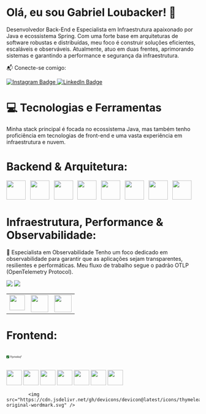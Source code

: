 # Olá, eu sou Gabriel Loubacker! 👋
<a href="https://github.com/loubacker">
</a>

Desenvolvedor Back-End e Especialista em Infraestrutura apaixonado por Java e ecossistema Spring. Com uma forte base em arquiteturas de software robustas e distribuídas, meu foco é construir soluções eficientes, escaláveis e observáveis. Atualmente, atuo em duas frentes, aprimorando sistemas e garantindo a performance e segurança da infraestrutura.

📬 Conecte-se comigo:
<div>
  <a href="https://www.instagram.com/loubacker" target="_blank">
    <img loading="lazy" src="https://img.shields.io/badge/Instagram-E4405F?style=for-the-badge&logo=instagram&logoColor=white" alt="Instagram Badge">
  </a>
  <a href="https://www.linkedin.com/in/loubacker" target="_blank">
    <img loading="lazy" src="https://custom-icon-badges.demolab.com/badge/LinkedIn-0077B5?style=for-the-badge&logo=linkedin&logoColor=white" alt="LinkedIn Badge">
  </a>
</div>

# 💻 Tecnologias e Ferramentas
Minha stack principal é focada no ecossistema Java, mas também tenho proficiência em tecnologias de front-end e uma vasta experiência em infraestrutura e nuvem.

# Backend & Arquitetura:

<p>
  <img loading="lazy" src="https://cdn.jsdelivr.net/gh/devicons/devicon@latest/icons/java/java-original-wordmark.svg" width="50" height="50"/>
  &nbsp;
  <img loading="lazy" src="https://cdn.jsdelivr.net/gh/devicons/devicon/icons/spring/spring-original-wordmark.svg" width="50" height="50"/>
  &nbsp;
  <img loading="lazy" src="https://cdn.jsdelivr.net/gh/devicons/devicon@latest/icons/linux/linux-original.svg" width="50" height="50"/>
  &nbsp;
  <img loading="lazy" src="https://cdn.jsdelivr.net/gh/devicons/devicon/icons/docker/docker-original-wordmark.svg" width="50" height="50"/>
  &nbsp;
  <img loading="lazy" src="https://cdn.jsdelivr.net/gh/devicons/devicon@latest/icons/nginx/nginx-original.svg" width="50" height="50"/>
  &nbsp;
  <img loading="lazy" src="https://cdn.jsdelivr.net/gh/devicons/devicon@latest/icons/amazonwebservices/amazonwebservices-plain-wordmark.svg" width="50" height="50"/>
  &nbsp;
  <img loading="lazy" src="https://cdn.jsdelivr.net/gh/devicons/devicon/icons/postgresql/postgresql-original-wordmark.svg" width="50" height="50"/>
  &nbsp;
  <img loading="lazy" src="https://cdn.jsdelivr.net/gh/devicons/devicon@latest/icons/mongodb/mongodb-original.svg" width="50" height="50"/>
</p>
          
# Infraestrutura, Performance & Observabilidade:
🚀 Especialista em Observabilidade
Tenho um foco dedicado em observabilidade para garantir que as aplicações sejam transparentes, resilientes e performáticas. Meu fluxo de trabalho segue o padrão OTLP (OpenTelemetry Protocol).
<p>
<img loading="lazy" src="https://img.shields.io/badge/OpenTelemetry-109010?style=for-the-badge&logo=opentelemetry&logoColor=white" />
<img loading="lazy" src="https://img.shields.io/badge/Cloudflare-F38020?style=for-the-badge&logo=Cloudflare&logoColor=white" />
</p>
<table>
  <tr>
    <td valign="top"><img loading="lazy" src="https://cdn.jsdelivr.net/gh/devicons/devicon/icons/grafana/grafana-original-wordmark.svg" width="40" height="40"/></td>
    <td valign="top"><img loading="lazy" src="https://cdn.jsdelivr.net/gh/devicons/devicon/icons/prometheus/prometheus-original-wordmark.svg" width="45" height="45"/></td>
    <td valign="top"><img loading="lazy" src="https://cdn.jsdelivr.net/gh/devicons/devicon@latest/icons/jaegertracing/jaegertracing-plain-wordmark.svg" width="45" height="45"/></td>
  </tr>
</table>
          
# Frontend:     
<svg viewBox="0 0 128 128" width="40" height="40">
  <path d="M40.308 55.303l-.428 1.821h-4.697L31.88 70.88H29.7l3.304-13.755h-4.698l.428-1.821zM38.173 70.88l4.114-17.082 2.18-.36-1.438 5.912q.517-.18 1.08-.293.583-.112 1.167-.112 1.012 0 1.732.292.741.27 1.191.764.449.472.652 1.17.224.674.224 1.483 0 .989-.315 2.247l-1.438 5.979h-2.09l1.326-5.53q.158-.629.292-1.28.157-.653.157-1.236 0-.9-.494-1.484-.495-.607-1.844-.607-.54 0-1.123.112-.562.09-.944.27l-2.338 9.755zm16.23-1.887q.855-1.35 1.551-2.788.697-1.46 1.213-2.788.54-1.326.9-2.427.36-1.124.517-1.798h2.18q-.247.855-.697 2.135-.45 1.26-1.1 2.742-.63 1.462-1.44 3.013-.786 1.528-1.73 2.943-.72 1.058-1.439 1.98-.719.944-1.55 1.618-.81.696-1.798 1.08-.99.403-2.226.403-.63 0-1.17-.157-.539-.157-.785-.337l.719-1.708q.224.179.607.292.382.134.853.134 1.304 0 2.203-.629.922-.63 1.732-1.663-.832-2.72-1.372-5.732-.517-3.012-.63-6.114h2.136q.023 1.012.112 2.225.09 1.192.248 2.495.18 1.282.404 2.585.247 1.304.562 2.496zm19.061-10.048q.99 0 1.665.315.696.292 1.1.809.428.517.608 1.214.179.674.179 1.438 0 .495-.09 1.08-.067.56-.202 1.1l-1.439 5.979h-2.09l1.327-5.53.246-1.145q.158-.652.158-1.282 0-.427-.112-.832-.09-.404-.337-.696-.225-.293-.652-.472-.428-.18-1.057-.18-.72 0-1.394.292-.674.27-1.123.562.045.315.067.63.045.292.045.584 0 .517-.09 1.057-.068.516-.18 1.033l-1.438 5.979h-2.092l1.326-5.53q.112-.516.248-1.168.134-.652.134-1.303 0-.428-.09-.81-.09-.404-.314-.697-.202-.292-.562-.449-.36-.18-.921-.18-.562 0-1.102.067-.517.068-.876.18l-2.383 9.89h-2.09l2.697-11.238q1.011-.316 2.203-.495 1.214-.202 2.157-.202.944 0 1.596.336.652.316 1.035.856.224-.158.606-.36.405-.202.899-.383.517-.18 1.102-.314.607-.135 1.235-.135zm7.352 5.8q1.304-.046 2.383-.158 1.079-.135 1.864-.428.787-.314 1.215-.831.45-.517.45-1.349 0-.202-.09-.427-.068-.225-.27-.405-.18-.201-.518-.315-.336-.134-.83-.134-.788 0-1.485.337-.674.337-1.214.9-.54.54-.92 1.28-.383.72-.585 1.529zm2.135 6.427q-1.146 0-1.978-.314-.831-.337-1.394-.899-.562-.584-.832-1.35-.269-.763-.269-1.618 0-1.572.472-3.034.473-1.46 1.349-2.585.875-1.123 2.135-1.775 1.26-.674 2.855-.674.92 0 1.573.246.675.225 1.08.63.427.405.629.944.201.517.201 1.08 0 1.056-.381 1.797-.382.72-1.012 1.214t-1.484.764q-.83.27-1.752.428-.9.157-1.843.224-.922.045-1.754.09-.022.18-.022.292v.18q0 .517.112.989.135.45.472.809.336.337.922.54.606.202 1.573.202.427 0 .876-.067.473-.09.876-.204.428-.134.744-.246.336-.135.471-.248l.18 1.777q-.45.247-1.46.516-.99.292-2.34.292zm9.149-5.439q-.112.494-.224.967-.112.472-.112.898 0 .764.358 1.214.383.45 1.395.563l-.473 1.708q-.922-.023-1.574-.27-.629-.27-1.033-.697-.382-.428-.561-1.011-.18-.585-.18-1.282 0-.517.089-1.08.09-.56.247-1.167l2.832-11.778 2.18-.36zm5.148-.988q1.304-.046 2.384-.158 1.078-.135 1.865-.428.786-.314 1.214-.831.449-.517.449-1.349 0-.202-.09-.427-.067-.225-.27-.405-.18-.201-.517-.315-.336-.134-.831-.134-.787 0-1.484.337-.674.337-1.213.9-.54.54-.922 1.28-.382.72-.585 1.529zm2.136 6.427q-1.147 0-1.979-.314-.83-.337-1.393-.899-.562-.584-.831-1.35-.27-.763-.27-1.618 0-1.572.472-3.034.472-1.46 1.348-2.585.877-1.123 2.136-1.775 1.259-.674 2.855-.674.921 0 1.573.246.675.225 1.079.63.428.405.63.944.201.517.201 1.08 0 1.056-.382 1.797-.382.72-1.011 1.214-.63.494-1.483.764-.832.27-1.754.428-.9.157-1.844.224-.92.045-1.751.09-.024.18-.024.292v.18q0 .517.112.989.136.45.473.809.336.337.921.54.608.202 1.574.202.427 0 .876-.067.473-.09.876-.204.428-.134.743-.246.336-.135.472-.248l.18 1.777q-.45.247-1.461.516-.99.292-2.338.292zm14.027-.157q-.112-.247-.225-.54-.112-.314-.18-.651-.494.45-1.326.9-.832.448-2.046.448-.989 0-1.708-.314-.697-.315-1.146-.876-.45-.563-.675-1.326-.202-.764-.202-1.687 0-1.505.495-2.944.516-1.439 1.527-2.563 1.013-1.124 2.54-1.82 1.53-.697 3.575-.697.606 0 1.416.135.809.134 1.393.449l-1.731 7.058q-.112.517-.202.989-.067.473-.067.989 0 .517.09 1.057.09.516.315 1.124zm-3.35-1.619q.944 0 1.62-.403.673-.406 1.168-.944.022-.382.067-.788.067-.427.157-.853l1.35-5.576q-.113-.044-.384-.067-.246-.022-.448-.022-1.282 0-2.316.495-1.034.494-1.776 1.326-.72.809-1.123 1.91-.382 1.08-.382 2.27 0 .472.09.967.089.472.315.854.246.36.628.607.405.224 1.034.224zm11.869-10.204h3.91l-.404 1.754h-3.91l-1.798 7.417q-.27 1.146-.473 2.045-.202.9-.494 1.686-.27.787-.742 1.506-.45.742-1.236 1.528l-1.843-.269q.674-.877 1.056-1.484t.63-1.236q.27-.63.45-1.438l.516-2.136 2.495-10.43q.27-1.123.675-2 .427-.876 1.056-1.461.652-.606 1.527-.921.878-.316 2.091-.316.788 0 1.484.158.72.158 1.08.337l-.832 1.663q-.18-.09-.63-.224-.427-.135-1.28-.135-.743 0-1.26.224-.517.204-.876.586-.36.381-.585.921-.202.54-.36 1.213z" fill="#333"></path>
  <path d="M1.607 52.7h19.349c.89 0 1.607.717 1.607 1.607v19.386c0 .89-.717 1.607-1.607 1.607H1.607A1.604 1.604 0 010 73.693V54.307c0-.89.717-1.607 1.607-1.607z" fill="#005f0f"></path>
  <path d="M19.23 55.78c-2.78 3.407-6.172 6.258-9.792 8.73-1.176.843-2.475 1.592-3.379 2.745-.346.607-.429 1.462.162 1.955.983.926 2.516 1.128 3.748.609 1.724-.657 2.916-2.152 3.918-3.635 2.235-3.22 3.59-6.924 5.343-10.402z" fill="#fff"></path>
  <path d="M17.636 56.96c-3.46 2.74-6.227 4.222-9.765 5.496-1.067.456-2.212 1.037-2.71 2.158-.508 1.06-.341 2.54.244 3.522-.044-.413.177-1.082.505-1.395 1.091-1.214 2.512-2.01 3.76-2.932l.004-.002.003-.002c2.892-1.987 5.602-4.256 7.96-6.847z" fill="#aea99f"></path>
</svg>

<p>
  <img loading="lazy" src="https://cdn.jsdelivr.net/gh/devicons/devicon@latest/icons/html5/html5-original.svg" width="40" height="40"/>
  <img loading="lazy" src="https://cdn.jsdelivr.net/gh/devicons/devicon@latest/icons/css3/css3-original.svg" width="40" height="40"/>
  <img loading="lazy" src="https://cdn.jsdelivr.net/gh/devicons/devicon@latest/icons/tailwindcss/tailwindcss-original.svg" width="40" height="40"/>
  <img loading="lazy" src="https://cdn.jsdelivr.net/gh/devicons/devicon@latest/icons/javascript/javascript-original.svg" width="40" height="40"/>
  <img loading="lazy" src="https://cdn.jsdelivr.net/gh/devicons/devicon@latest/icons/typescript/typescript-original.svg" width="40" height="40"/>
  <img loading="lazy" src="https://cdn.jsdelivr.net/gh/devicons/devicon@latest/icons/angularjs/angularjs-original.svg" width="40" height="40"/>
  <img loading="lazy" src="https://cdn.jsdelivr.net/gh/devicons/devicon@latest/icons/react/react-original.svg" width="40" height="40"/>
</p>

      

          
          
          
            <img src="https://cdn.jsdelivr.net/gh/devicons/devicon@latest/icons/thymeleaf/thymeleaf-original-wordmark.svg" />
          
          
          
          
